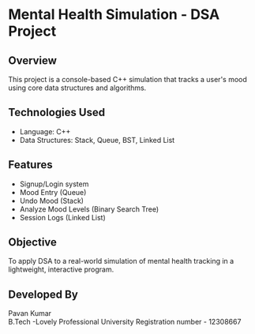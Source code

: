 # Mental Health Simulation - DSA Project

##  Overview
This project is a console-based C++ simulation that tracks a user's mood using core data structures and algorithms.

## Technologies Used
- Language: C++
- Data Structures: Stack, Queue, BST, Linked List

## Features
- Signup/Login system
- Mood Entry (Queue)
- Undo Mood (Stack)
- Analyze Mood Levels (Binary Search Tree)
- Session Logs (Linked List)

## Objective
To apply DSA to a real-world simulation of mental health tracking in a lightweight, interactive program.

## Developed By
Pavan Kumar  
B.Tech -Lovely Professional University 
Registration number - 12308667

